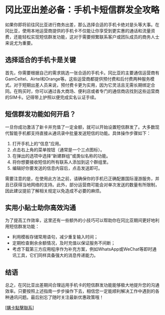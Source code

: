 # 冈比亚出差必备：手机卡短信群发全攻略

如果你即将前往冈比亚进行商务出差，那么选择合适的手机卡绝对是头等大事。在冈比亚，使用本地运营商提供的手机卡不仅能让你享受到更实惠的通话和流量资费，还能轻松实现短信群发功能，这对于需要频繁联系客户或团队成员的商务人士来说尤为重要。

## 选择适合的手机卡是关键

首先，你需要根据自己的需求挑选一张合适的手机卡。冈比亚的主要通信运营商有GamCeltel、Airtel和Orange等。这些运营商都提供预付费和后付费两种服务模式。对于短期出差人员来说，预付费卡更为实用，因为它灵活且无需长期绑定合同。在购买时，你可以通过各大商场、便利店或者专门的通信商店找到这些运营商的SIM卡。记得带上护照以便完成实名认证手续。

## 短信群发功能如何开启？

一旦你成功激活了新卡并充值了一定金额，就可以开始设置短信群发了。大多数现代智能手机都支持直接从通讯录中批量发送短信的功能。具体操作步骤如下：

1. 打开手机上的“信息”应用。
2. 点击右上角的菜单按钮（通常是一个三点图标）。
3. 在弹出的选项中选择“新建群组”或类似名称的功能。
4. 将你想要接收短信的所有联系人添加到这个群组里。
5. 编辑好你要发送的信息内容后，点击发送即可。

需要注意的是，在使用此方法之前，请确保你的手机已正确配置国际漫游服务，并且已获得当地网络的支持。此外，部分运营商可能会对单次发送的数量有所限制，因此建议提前了解相关规定以免造成不必要的麻烦。

## 实用小贴士助你高效沟通

为了提高工作效率，这里还有一些额外的小技巧可以帮助你在冈比亚期间更好地利用短信群发功能：

- 利用模板存储常用语句，减少重复输入时间；
- 定期检查剩余余额情况，及时充值以保证服务不间断；
- 考虑下载第三方应用程序作为补充方案，例如WhatsApp或WeChat等即时通讯工具，它们同样具备强大的消息传递能力。

## 结语

总之，在冈比亚出差期间合理运用手机卡的短信群发功能能够极大地提升您的沟通效率。只要按照上述指南一步步操作下去，相信您一定能顺利解决工作中遇到的各种通讯问题。最后别忘了随时关注最新优惠政策哦！

[[購卡點擊聯系](https://t.me/s/esim1088)]